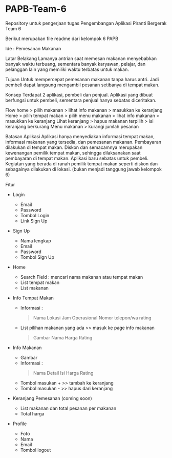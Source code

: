 # PAPB-Team-6
Repository untuk pengerjaan tugas Pengembangan Aplikasi Piranti Bergerak Team 6

Berikut merupakan file readme dari kelompok 6 PAPB

Ide : Pemesanan Makanan

Latar Belakang
Lamanya antrian saat memesan makanan menyebabkan banyak waktu terbuang,  sementara banyak karyawan, pelajar, dan pelanggan lain yang memiliki waktu terbatas untuk makan.

Tujuan
Untuk mempercepat pemesanan makanan tanpa harus antri. Jadi pembeli dapat langsung mengambil pesanan setibanya di tempat makan.

Konsep
Terdapat 2 aplikasi, pembeli dan penjual.
Aplikasi yang dibuat berfungsi untuk pembeli, sementara penjual hanya sebatas diceritakan.

Flow
home > pilih makanan > lihat info makanan > masukkan ke keranjang
Home > pilih tempat makan > pilih menu makanan > lihat info makanan > masukkan ke keranjang
Lihat keranjang > hapus makanan terpilih > isi keranjang berkurang
Menu makanan > kurangi jumlah pesanan

Batasan Aplikasi
Aplikasi hanya menyediakan informasi tempat makan, informasi makanan yang tersedia, dan pemesanan makanan.
Pembayaran dilakukan di tempat makan.
Diskon dan semacamnya merupakan kewenangan pemilik tempat makan, sehingga dilaksanakan saat pembayaran di tempat makan.
Aplikasi baru sebatas untuk pembeli. Kegiatan yang berada di ranah pemilik tempat makan seperti diskon dan sebagainya dilakukan di lokasi. (bukan menjadi tanggung jawab kelompok 6)

Fitur
- Login
  - Email
  - Password
  - Tombol Login
  - Link Sign Up

- Sign Up
  - Nama lengkap
  - Email
  - Password
  - Tombol Sign Up

- Home
  - Search Field : mencari nama makanan atau tempat makan
  - List tempat makan
  - List makanan

- Info Tempat Makan
  - Informasi :
    > Nama
    > Lokasi
    > Jam Operasional
    > Nomor telepon/wa
    > rating
  - List pilihan makanan yang ada >> masuk ke page info makanan
    > Gambar
    > Nama
    > Harga
    > Rating

- Info Makanan
  - Gambar
  - Informasi :
    > Nama
    > Detail Isi
    > Harga
    > Rating
  - Tombol masukan +  >> tambah ke keranjang
  - Tombol masukan -  >> hapus dari keranjang

- Keranjang Pemesanan (coming soon)
  - List makanan dan total pesanan per makanan
  - Total harga
  
- Profile
  - Foto
  - Nama
  - Email
  - Tombol logout
